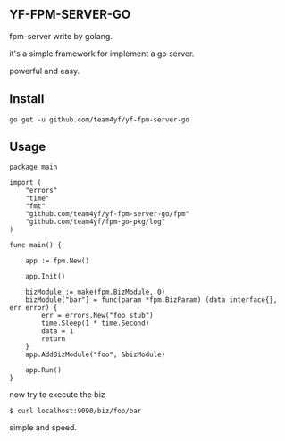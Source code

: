 ## YF-FPM-SERVER-GO

fpm-server write by golang.

it's a simple framework for implement a go server.

powerful and easy.

## Install

`go get -u github.com/team4yf/yf-fpm-server-go`

## Usage

```golang
package main

import (
	"errors"
	"time"
	"fmt"
	"github.com/team4yf/yf-fpm-server-go/fpm"
	"github.com/team4yf/fpm-go-pkg/log"
)

func main() {

	app := fpm.New()

	app.Init()

	bizModule := make(fpm.BizModule, 0)
	bizModule["bar"] = func(param *fpm.BizParam) (data interface{}, err error) {
		err = errors.New("foo stub")
		time.Sleep(1 * time.Second)
		data = 1
		return
	}
	app.AddBizModule("foo", &bizModule)

	app.Run()
}

```

now try to execute the biz

`$ curl localhost:9090/biz/foo/bar` 

simple and speed.